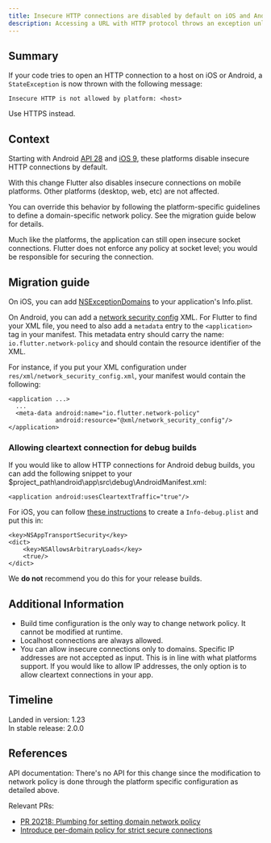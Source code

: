 ```yaml
---
title: Insecure HTTP connections are disabled by default on iOS and Android
description: Accessing a URL with HTTP protocol throws an exception unless the domain is explicitly allowed by policy.
---
```


## Summary

If your code tries to open an HTTP connection to a host
on iOS or Android, a `StateException` is now thrown with
the following message:

```
Insecure HTTP is not allowed by platform: <host>
```

Use HTTPS instead.

## Context

Starting with Android [API 28][] and [iOS 9][],
these platforms disable insecure HTTP connections by default.

With this change Flutter also disables insecure connections on
mobile platforms. Other platforms (desktop, web, etc)
are not affected.

You can override this behavior by following the
platform-specific guidelines to define a domain-specific
network policy. See the migration guide below for details.

[API 28]: https://developer.android.com/training/articles/security-config#CleartextTrafficPermitted
[iOS 9]: https://developer.apple.com/documentation/bundleresources/information_property_list/nsapptransportsecurity

Much like the platforms, the application can still open
insecure socket connections. Flutter does not enforce
any policy at socket level; you would be
responsible for securing the connection.

## Migration guide

On iOS, you can add [NSExceptionDomains][] to your
application's Info.plist.

On Android, you can add a [network security config][] XML.
For Flutter to find your XML file, you need to also add a
`metadata` entry to the `<application>` tag in your manifest.
This metadata entry should carry the name:
`io.flutter.network-policy` and should contain the
resource identifier of the XML.

For instance, if you put your XML configuration under
`res/xml/network_security_config.xml`,
your manifest would contain the following:

```
<application ...>
  ...
  <meta-data android:name="io.flutter.network-policy"
             android:resource="@xml/network_security_config"/>
</application>
```

### Allowing cleartext connection for debug builds

If you would like to allow HTTP connections for Android debug
builds, you can add the following snippet to your $project_path\android\app\src\debug\AndroidManifest.xml:

```
<application android:usesCleartextTraffic="true"/>
```

For iOS, you can follow [these instructions](/docs/development/add-to-app/ios/project-setup#local-network-privacy-permissions) to create a `Info-debug.plist` and put this in:

```
<key>NSAppTransportSecurity</key>
<dict>
    <key>NSAllowsArbitraryLoads</key>
    <true/>
</dict>
```

We **do not** recommend you do this for your release builds.

## Additional Information

* Build time configuration is the only way to change
  network policy. It cannot be modified at runtime.
* Localhost connections are always allowed.
* You can allow insecure connections only to domains.
  Specific IP addresses are not accepted as input.
  This is in line with what platforms support. If you would
  like to allow IP addresses, the only option is to allow
  cleartext connections in your app.


[network security config]: https://developer.android.com/training/articles/security-config#CleartextTrafficPermitted
[NSExceptionDomains]: https://developer.apple.com/documentation/bundleresources/information_property_list/nsapptransportsecurity/nsexceptiondomains

## Timeline

Landed in version: 1.23<br>
In stable release: 2.0.0

## References

API documentation: There's no API for this change since
the modification to network policy is done through the
platform specific configuration as detailed above.

Relevant PRs:

* [PR 20218: Plumbing for setting domain network policy][]
* [Introduce per-domain policy for strict secure connections][]

[PR 20218: Plumbing for setting domain network policy]: {{site.github}}/flutter/engine/pull/20218
[Introduce per-domain policy for strict secure connections]: {{site.github}}/dart-lang/sdk/commit/d878cfbf20375befa09f9bf85f0ba2b87b319427
